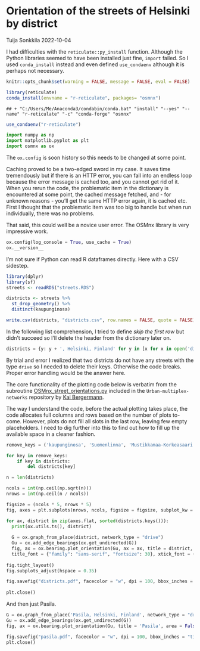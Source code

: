 Orientation of the streets of Helsinki by district
================
Tuija Sonkkila
2022-10-04

I had difficulties with the `reticulate::py_install` function. Although
the Python libraries seemed to have been installed just fine, `import`
failed. So I used `conda_install` instead and even defined
`use_condaenv` although it is perhaps not necessary.

``` r
knitr::opts_chunk$set(warning = FALSE, message = FALSE, eval = FALSE)

library(reticulate)
conda_install(envname = "r-reticulate", packages= "osmnx")
```

    ## + "C:/Users/Me/Anaconda3/condabin/conda.bat" "install" "--yes" "--name" "r-reticulate" "-c" "conda-forge" "osmnx"

``` r
use_condaenv("r-reticulate")
```

``` python
import numpy as np
import matplotlib.pyplot as plt
import osmnx as ox
```

The `ox.config` is soon history so this needs to be changed at some
point.

Caching proved to be a two-edged sword in my case. It saves time
tremendously but if there is an HTTP error, you can fall into an endless
loop because the error message is cached too, and you cannot get rid of
it. When you rerun the code, the problematic item in the dictionary is
encountered at some point, the cached message fetched, and - for unknown
reasons - you’ll get the same HTTP error again, it is cached etc. First
I thought that the problematic item was too big to handle but when run
individually, there was no problems.

That said, this could well be a novice user error. The OSMnx library is
very impressive work.

``` python
ox.config(log_console = True, use_cache = True)
ox.__version__
```

I’m not sure if Python can read R dataframes directly. Here with a CSV
sidestep.

``` r
library(dplyr)
library(sf)
streets <- readRDS("streets.RDS")

districts <- streets %>% 
  st_drop_geometry() %>% 
  distinct(kaupunginosa) 

write.csv(districts, "districts.csv", row.names = FALSE, quote = FALSE)
```

In the following list comprehension, I tried to define *skip the first
row* but didn’t succeed so I’ll delete the header from the dictionary
later on.

``` python
districts = {y: y + ', Helsinki, Finland' for y in [x for x in open('districts.csv').read().split('\n') if x]}
```

By trial and error I realized that two districts do not have any streets
with the type `drive` so I needed to delete their keys. Otherwise the
code breaks. Proper error handling would be the answer here.

The core functionality of the plotting code below is verbatim from the
subroutine
[OSMnx_street_orientations.py](https://github.com/KBergermann/Urban-multiplex-networks/blob/2d3225edb50d8a0fab641f847adc8bdbcfc1d686/subroutines/OSMnx_street_orientations.py)
included in the `Urban-multiplex-networks` repository by [Kai
Bergermann](https://github.com/KBergermann).

The way I understand the code, before the actual plotting takes place,
the code allocates full columns and rows based on the number of plots
to-come. However, plots do not fill all slots in the last row, leaving
few empty placeholders. I need to dig further into this to find out how
to fill up the available space in a cleaner fashion.

``` python
remove_keys = ('kaupunginosa', 'Suomenlinna', 'Mustikkamaa-Korkeasaari', 'Pasila')

for key in remove_keys:
    if key in districts:
        del districts[key]

n = len(districts)

ncols = int(np.ceil(np.sqrt(n)))
nrows = int(np.ceil(n / ncols))

figsize = (ncols * 5, nrows * 5)
fig, axes = plt.subplots(nrows, ncols, figsize = figsize, subplot_kw = {"projection": "polar"})

for ax, district in zip(axes.flat, sorted(districts.keys())):
  print(ox.utils.ts(), district)
  
  G = ox.graph_from_place(district, network_type = "drive")
  Gu = ox.add_edge_bearings(ox.get_undirected(G))
  fig, ax = ox.bearing.plot_orientation(Gu, ax = ax, title = district, area = False, 
  title_font = {"family": "sans-serif", "fontsize": 30}, xtick_font = {"family": "sans-serif", "fontsize": 15})
    
fig.tight_layout()
fig.subplots_adjust(hspace = 0.35)

fig.savefig("districts.pdf", facecolor = "w", dpi = 100, bbox_inches = "tight")
        
plt.close()
```

And then just Pasila.

``` python
G = ox.graph_from_place('Pasila, Helsinki, Finland', network_type = "drive")
Gu = ox.add_edge_bearings(ox.get_undirected(G))
fig, ax = ox.bearing.plot_orientation(Gu, title = 'Pasila', area = False, title_font = {"family": "sans-serif", "fontsize": 30}, xtick_font = {"family": "sans-serif", "fontsize": 15})

fig.savefig("pasila.pdf", facecolor = "w", dpi = 100, bbox_inches = "tight")
plt.close()
```
